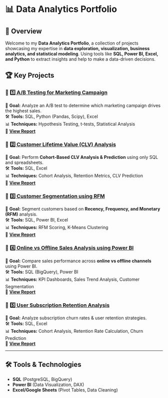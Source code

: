 # 📊 Data Analytics Portfolio

## 📌 Overview
Welcome to my **Data Analytics Portfolio**, a collection of projects showcasing my expertise in **data exploration, visualization, business analytics, and statistical modeling**. Using tools like **SQL, Power BI, Excel, and Python** to extract insights and help to make a data-driven decisions.

## 🏆 Key Projects
### 🔹 [1️⃣ A/B Testing for Marketing Campaign](./AB%20Testing%20for%20Marketing%20Campaign/)
📌 **Goal:** Analyze an A/B test to determine which marketing campaign drives the highest sales.  
🛠️ **Tools:** SQL, Python (Pandas, Scipy), Excel  
📊 **Techniques:** Hypothesis Testing, t-tests, Statistical Analysis  
📄 **[View Report](https://docs.google.com/document/d/1mHfmzDUe9CPkNIu_9Mv2IPHv8mADZmR1ohPyskBkMjI/edit?tab=t.0#heading=h.e4ik95k7ax8g)**  

### 🔹 [2️⃣ Customer Lifetime Value (CLV) Analysis](./CLV%20Analysis/)
📌 **Goal:** Perform **Cohort-Based CLV Analysis & Prediction** using only SQL and spreadsheets.  
🛠️ **Tools:** SQL, Excel  
📊 **Techniques:** Cohort Analysis, Retention Metrics, CLV Prediction  
📄 **[View Report](https://docs.google.com/spreadsheets/d/1ZDeRebszzDEfVmlzmiualxlwS_H17oNdM0WMA2tMAfk/edit?gid=558949829#gid=558949829)**  

### 🔹 [3️⃣ Customer Segmentation using RFM](./Customer%20Segmentation%20using%20RFM/)
📌 **Goal:** Segment customers based on **Recency, Frequency, and Monetary (RFM)** analysis.  
🛠️ **Tools:** SQL, Power BI, Excel  
📊 **Techniques:** RFM Scoring, K-Means Clustering  
📄 **[View Report](./Customer%20Segmentation%20using%20RFM/RFM%20PowerBI%20Dashboard.pdf)**  

### 🔹 [4️⃣ Online vs Offline Sales Analysis using Power BI](./Online%20vs%20Offline%20Sales%20Analysis%20using%20PowerBI/)
📌 **Goal:** Compare sales performance across **online vs offline channels** using Power BI.  
🛠️ **Tools:** SQL (BigQuery), Power BI  
📊 **Techniques:** KPI Dashboards, Sales Trend Analysis, Customer Segmentation  
📄 **[View Report](./Online%20vs%20Offline%20Sales%20Analysis%20using%20PowerBI/report.pdf)**  

### 🔹 [5️⃣ User Subscription Retention Analysis](./User%20Subscription%20Retention%20Analysis/)
📌 **Goal:** Analyze subscription churn rates & user retention strategies.  
🛠️ **Tools:** SQL, Excel  
📊 **Techniques:** Cohort Analysis, Retention Rate Calculation, Churn Prediction  
📄 **[View Report](./User%20Subscription%20Retention%20Analysis/report.pdf)**  

---

## 🛠️ Tools & Technologies
- **SQL** (PostgreSQL, BigQuery)  
- **Power BI** (Data Visualization, DAX)  
- **Excel/Google Sheets** (Pivot Tables, Data Cleaning) 
